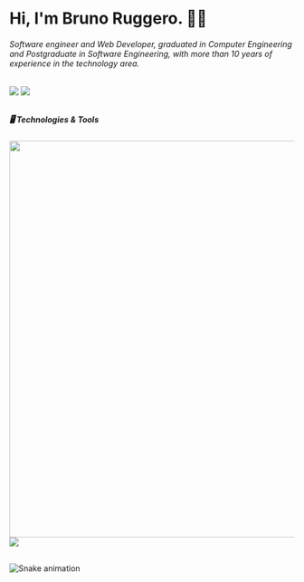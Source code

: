 <h1> Hi, I'm Bruno Ruggero. 👋🏻</h1>
<h6> Software engineer and Web Developer, graduated in Computer Engineering and Postgraduate in Software Engineering, with more than 10 years of experience in the technology area.</h6>



<div> 
  <a href = "mailto:bruno.ruggero@gmail.com"><img src="https://img.shields.io/badge/-Gmail-%23333?style=for-the-badge&logo=gmail&logoColor=white" target="_blank"></a>
  <a href="https://www.linkedin.com/in/bruno-ruggero-04867921" target="_blank"><img src="https://img.shields.io/badge/-LinkedIn-%230077B5?style=for-the-badge&logo=linkedin&logoColor=white" target="_blank"></a>   
</div>

##

##### **🖥️** Technologies & Tools

<div style="display: inline_block">
<img width="700px" src="https://skillicons.dev/icons?i=html,css,php,js,jquery,bootstrap,mysql,java,docker,git,github,gitlab,linux,wordpress" />
<img src="https://img.icons8.com/color/48/null/moodle.png" />
</div>

##

![Snake animation](https://github.com/brunoruggero/brunoruggero/blob/output/github-contribution-grid-snake.svg)
